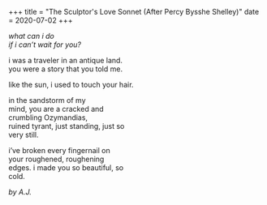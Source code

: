 +++
title = "The Sculptor's Love Sonnet (After Percy Bysshe Shelley)"
date = 2020-07-02
+++

<i>what can i do <br/>
if i can’t wait for you?</i>

i was a traveler in an antique land. <br/>
you were a story that you told me.

like the sun, i used to touch your hair.

in the sandstorm of my <br/>
mind, you are a cracked and <br/>
crumbling Ozymandias, <br/>
ruined tyrant, just standing, just so <br/>
very still.

i’ve broken every fingernail on <br/>
your roughened, roughening <br/>
edges. i made you so beautiful, so <br/>
cold.


<i>by A.J.</i>
